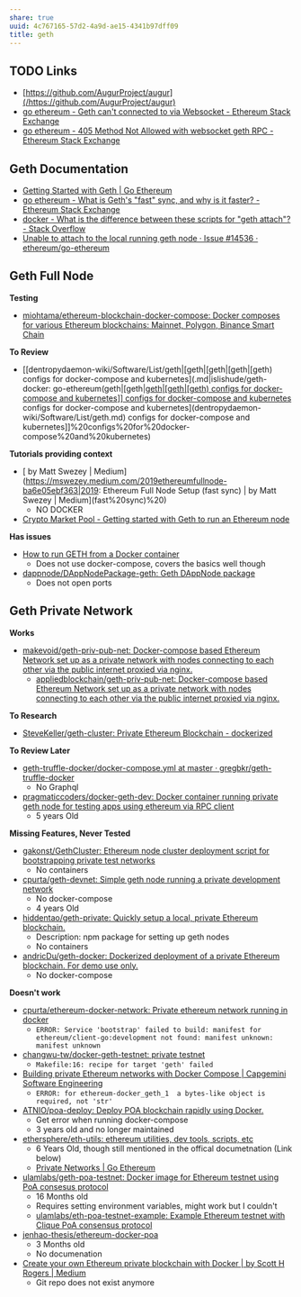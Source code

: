 ```yaml
---
share: true
uuid: 4c767165-57d2-4a9d-ae15-4341b97dff09
title: geth
---
```

## TODO Links

* [https://github.com/AugurProject/augur](/https://github.com/AugurProject/augur)
* [go ethereum - Geth can't connected to via Websocket - Ethereum Stack Exchange](https://ethereum.stackexchange.com/questions/11527/geth-cant-connected-to-via-websocket)
* [go ethereum - 405 Method Not Allowed with websocket geth RPC - Ethereum Stack Exchange](https://ethereum.stackexchange.com/questions/93968/405-method-not-allowed-with-websocket-geth-rpc)

## Geth Documentation

* [Getting Started with Geth | Go Ethereum](https://geth.ethereum.org/docs/getting-started)
* [go ethereum - What is Geth's "fast" sync, and why is it faster? - Ethereum Stack Exchange](https://ethereum.stackexchange.com/questions/1161/what-is-geths-fast-sync-and-why-is-it-faster)
* [docker - What is the difference between these scripts for "geth attach"? - Stack Overflow](https://stackoverflow.com/questions/59942682/what-is-the-difference-between-these-scripts-for-geth-attach)
* [Unable to attach to the local running geth node · Issue #14536 · ethereum/go-ethereum](https://github.com/ethereum/go-ethereum/issues/14536)

## Geth Full Node

**Testing**

* [miohtama/ethereum-blockchain-docker-compose: Docker composes for various Ethereum blockchains: Mainnet, Polygon, Binance Smart Chain](https://github.com/miohtama/ethereum-blockchain-docker-compose)


**To Review**

* [[dentropydaemon-wiki/Software/List/geth|[geth|[geth|[geth|[geth) configs for docker-compose and kubernetes](.md|islishude/geth-docker: go-ethereum(geth|[geth|[geth|[geth|[geth) configs for docker-compose and kubernetes]] configs for docker-compose and kubernetes](.md) configs for docker-compose and kubernetes](dentropydaemon-wiki/Software/List/geth.md) configs for docker-compose and kubernetes]]%20configs%20for%20docker-compose%20and%20kubernetes)

**Tutorials providing context**

* [ by Matt Swezey | Medium](https://mswezey.medium.com/2019ethereumfullnode-ba6e05ebf363|2019: Ethereum Full Node Setup (fast sync) | by Matt Swezey | Medium](fast%20sync)%20)
  * NO DOCKER
* [Crypto Market Pool - Getting started with Geth to run an Ethereum node](https://cryptomarketpool.com/getting-started-with-geth-to-run-an-ethereum-node/)

**Has issues**

* [How to run GETH from a Docker container](https://www.freecodecamp.org/news/how-to-run-geth-from-a-docker-container-b6d30620ca74/)
  * Does not use docker-compose, covers the basics well though
* [dappnode/DAppNodePackage-geth: Geth DAppNode package](https://github.com/dappnode/dappnodepackage-geth)
  * Does not open ports

## Geth Private Network

**Works**

* [makevoid/geth-priv-pub-net: Docker-compose based Ethereum Network set up as a private network with nodes connecting to each other via the public internet proxied via nginx.](https://github.com/makevoid/geth-priv-pub-net)
  * [appliedblockchain/geth-priv-pub-net: Docker-compose based Ethereum Network set up as a private network with nodes connecting to each other via the public internet proxied via nginx.](https://github.com/appliedblockchain/geth-priv-pub-net)

**To Research**

* [SteveKeller/geth-cluster: Private Ethereum Blockchain - dockerized](https://github.com/SteveKeller/geth-cluster)

**To Review Later**

* [geth-truffle-docker/docker-compose.yml at master · gregbkr/geth-truffle-docker](https://github.com/gregbkr/geth-truffle-docker/blob/master/docker-compose.yml)
  * No Graphql
* [pragmaticcoders/docker-geth-dev: Docker container running private geth node for testing apps using ethereum via RPC client](https://github.com/pragmaticcoders/docker-geth-dev)
  * 5 years Old

**Missing Features, Never Tested**

* [gakonst/GethCluster: Ethereum node cluster deployment script for bootstrapping private test networks](https://github.com/gakonst/GethCluster)
  * No containers
* [cpurta/geth-devnet: Simple geth node running a private development network](https://github.com/cpurta/geth-devnet)
  * No docker-compose
  * 4 years Old
* [hiddentao/geth-private: Quickly setup a local, private Ethereum blockchain.](https://github.com/hiddentao/geth-private)
  * Description: npm package for setting up geth nodes
  * No containers
* [andricDu/geth-docker: Dockerized deployment of a private Ethereum blockchain. For demo use only.](https://github.com/andricDu/geth-docker)
  * No docker-compose

**Doesn't work**

* [cpurta/ethereum-docker-network: Private ethereum network running in docker](https://github.com/cpurta/ethereum-docker-network)
  * `ERROR: Service 'bootstrap' failed to build: manifest for ethereum/client-go:development not found: manifest unknown: manifest unknown`
* [changwu-tw/docker-geth-testnet: private testnet](https://github.com/changwu-tw/docker-geth-testnet)
  * `Makefile:16: recipe for target 'geth' failed`
* [Building private Ethereum networks with Docker Compose | Capgemini Software Engineering](https://capgemini.github.io/blockchain/ethereum-docker-compose/)
  * `ERROR: for ethereum-docker_geth_1  a bytes-like object is required, not 'str'`
* [ATNIO/poa-deploy: Deploy POA blockchain rapidly using Docker.](https://github.com/ATNIO/poa-deploy)
  * Get error when running docker-compose
  * 3 years old and no longer maintained
* [ethersphere/eth-utils: ethereum utilities, dev tools, scripts, etc](https://github.com/ethersphere/eth-utils)
  * 6 Years Old, though still mentioned in the offical documetnation (Link below)
  * [Private Networks | Go Ethereum](https://geth.ethereum.org/docs/interface/private-network)
* [ulamlabs/geth-poa-testnet: Docker image for Ethereum testnet using PoA consesus protocol](https://github.com/ulamlabs/geth-poa-testnet)
  * 16 Months old
  * Requires setting environment variables, might work but I couldn't
  * [ulamlabs/eth-poa-testnet-example: Example Ethereum testnet with Clique PoA consensus protocol](https://github.com/ulamlabs/eth-poa-testnet-example)
* [jenhao-thesis/ethereum-docker-poa](https://github.com/jenhao-thesis/ethereum-docker-poa)
  * 3 Months old
  * No documenation
* [Create your own Ethereum private blockchain with Docker | by Scott H Rogers | Medium](https://medium.com/@scotthrogers/create-your-own-ethereum-private-blockchain-in-30min-with-docker-e422666343cf)
  * Git repo does not exist anymore
